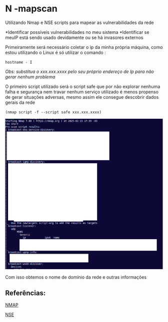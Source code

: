 # N  -mapscan

Utilizando Nmap e NSE scripts para mapear as vulnerabilidades da rede

*Identificar possíveis vulnerabilidades no meu sistema
*Identificar se meuIP está sendo usado devidamente ou se há invasores externos




Primeiramente será necessário coletar o ip da minha própria máquina, como estou utilizando o Linux é só utilizar o comando :

```
hostname - I
```
*Obs: substitua o xxx.xxx.xxxx pelo seu próprio endereço de Ip para não gerar nenhum problema*

O primeiro script utilizado será o script safe que por não explorar nenhuma falha e segurança nem travar nenhum serviço utilizado é menos propenso de gerar situações adversas, mesmo assim ele consegue descobrir dados gerais da rede

```
(nmap script -f --script safe xxx.xxx.xxxx)

```
![!\[Alt text\](image.png)](Prints/image.png)


Com isso obtemos o nome de domínio da rede e outras informações









## Referências: 
[NMAP](https://nmap.org/man/pt_BR/man-sudobriefoptions.html)

[NSE](https://nmap.org/book/nse-usage.html)